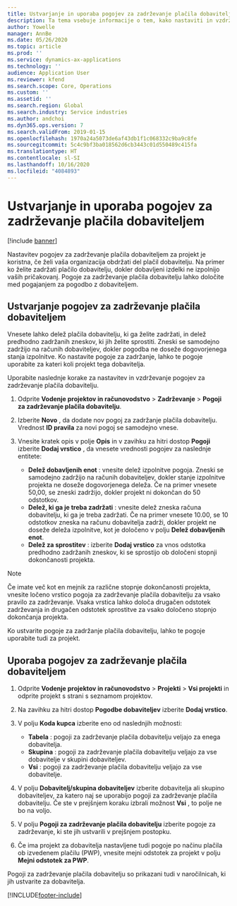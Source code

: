 ```yaml
---
title: Ustvarjanje in uporaba pogojev za zadrževanje plačila dobaviteljem
description: Ta tema vsebuje informacije o tem, kako nastaviti in vzdrževati pogoje za zadrževanje plačila dobaviteljem.
author: Yowelle
manager: AnnBe
ms.date: 05/26/2020
ms.topic: article
ms.prod: ''
ms.service: dynamics-ax-applications
ms.technology: ''
audience: Application User
ms.reviewer: kfend
ms.search.scope: Core, Operations
ms.custom: ''
ms.assetid: ''
ms.search.region: Global
ms.search.industry: Service industries
ms.author: andchoi
ms.dyn365.ops.version: 7
ms.search.validFrom: 2019-01-15
ms.openlocfilehash: 1970a24a5073de6af43db1f1c068332c9ba9c8fe
ms.sourcegitcommit: 5c4c9bf3ba018562d6cb3443c01d550489c415fa
ms.translationtype: HT
ms.contentlocale: sl-SI
ms.lasthandoff: 10/16/2020
ms.locfileid: "4084893"
---
```

# <a name="create-and-apply-vendor-payment-retention-terms"></a>Ustvarjanje in uporaba pogojev za zadrževanje plačila dobaviteljem

[!include [banner](../includes/banner.md)] 

Nastavitev pogojev za zadrževanje plačila dobaviteljem za projekt je koristna, če želi vaša organizacija obdržati del plačil dobavitelju. Na primer ko želite zadržati plačilo dobavitelju, dokler dobavljeni izdelki ne izpolnijo vaših pričakovanj. Pogoje za zadrževanje plačila dobavitelju lahko določite med pogajanjem za pogodbo z dobaviteljem.

## <a name="create-vendor-payment-retention-terms"></a>Ustvarjanje pogojev za zadrževanje plačila dobaviteljem

Vnesete lahko delež plačila dobavitelju, ki ga želite zadržati, in delež predhodno zadržanih zneskov, ki jih želite sprostiti. Zneski se samodejno zadržijo na računih dobaviteljev, dokler pogodba ne doseže dogovorjenega stanja izpolnitve. Ko nastavite pogoje za zadržanje, lahko te pogoje uporabite za kateri koli projekt tega dobavitelja.

Uporabite naslednje korake za nastavitev in vzdrževanje pogojev za zadrževanje plačila dobavitelju. 

1. Odprite **Vodenje projektov in računovodstvo** > **Zadrževanje** > **Pogoji za zadrževanje plačila dobavitelju**.
2. Izberite **Novo** , da dodate nov pogoj za zadržanje plačila dobavitelju. Vrednost **ID pravila** za novi pogoj se samodejno vnese. 
3. Vnesite kratek opis v polje **Opis** in v zavihku za hitri dostop **Pogoji** izberite **Dodaj vrstico** , da vnesete vrednosti pogojev za naslednje entitete:

   - **Delež dobavljenih enot** : vnesite delež izpolnitve pogoja. Zneski se samodejno zadržijo na računih dobaviteljev, dokler stanje izpolnitve projekta ne doseže dogovorjenega deleža. Če na primer vnesete 50,00, se zneski zadržijo, dokler projekt ni dokončan do 50 odstotkov.
   - **Delež, ki ga je treba zadržati** : vnesite delež zneska računa dobavitelju, ki ga je treba zadržati. Če na primer vnesete 10.00, se 10 odstotkov zneska na računu dobavitelja zadrži, dokler projekt ne doseže deleža izpolnitve, kot je določeno v polju **Delež dobavljenih enot**.
   - **Delež za sprostitev** : izberite **Dodaj vrstico** za vnos odstotka predhodno zadržanih zneskov, ki se sprostijo ob določeni stopnji dokončanosti projekta.

> [!NOTE]
> Če imate več kot en mejnik za različne stopnje dokončanosti projekta, vnesite ločeno vrstico pogoja za zadrževanje plačila dobavitelju za vsako pravilo za zadrževanje. Vsaka vrstica lahko določa drugačen odstotek zadrževanja in drugačen odstotek sprostitve za vsako določeno stopnjo dokončanja projekta.

Ko ustvarite pogoje za zadržanje plačila dobavitelju, lahko te pogoje uporabite tudi za projekt.

## <a name="apply-vendor-retention-terms-to-a-project"></a>Uporaba pogojev za zadrževanje plačila dobaviteljem

1. Odprite **Vodenje projektov in računovodstvo** > **Projekti** > **Vsi projekti** in odprite projekt s strani s seznamom projektov.
2. Na zavihku za hitri dostop **Pogodbe dobaviteljev** izberite **Dodaj vrstico**.
3. V polju **Koda kupca** izberite eno od naslednjih možnosti: 

   - **Tabela** : pogoji za zadrževanje plačila dobavitelju veljajo za enega dobavitelja.
   - **Skupina** : pogoji za zadrževanje plačila dobavitelju veljajo za vse dobavitelje v skupini dobaviteljev.
   - **Vsi** : pogoji za zadrževanje plačila dobavitelju veljajo za vse dobavitelje.

4. V polju **Dobavitelj/skupina dobaviteljev** izberite dobavitelja ali skupino dobaviteljev, za katero naj se uporabijo pogoji za zadrževanje plačila dobavitelju. Če ste v prejšnjem koraku izbrali možnost **Vsi** , to polje ne bo na voljo.
5. V polju **Pogoji za zadrževanje plačila dobavitelju** izberite pogoje za zadrževanje, ki ste jih ustvarili v prejšnjem postopku.
6. Če ima projekt za dobavitelja nastavljene tudi pogoje po načinu plačila ob izvedenem plačilu (PWP), vnesite mejni odstotek za projekt v polju **Mejni odstotek za PWP**.

Pogoji za zadrževanje plačila dobavitelju so prikazani tudi v naročilnicah, ki jih ustvarite za dobavitelja.


[!INCLUDE[footer-include](../includes/footer-banner.md)]